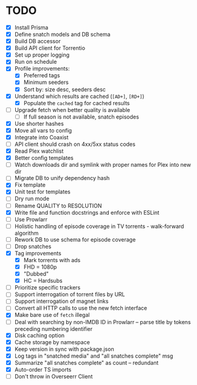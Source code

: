 # TODO

- [x] Install Prisma
- [x] Define snatch models and DB schema
- [x] Build DB accessor
- [x] Build API client for Torrentio
- [x] Set up proper logging
- [x] Run on schedule
- [x] Profile improvements:
  - [x] Preferred tags
  - [x] Minimum seeders
  - [x] Sort by: size desc, seeders desc
- [x] Understand which results are cached (`[AD+]`, `[RD+]`)
  - [x] Populate the `cached` tag for cached results
- [ ] Upgrade fetch when better quality is available
  - [ ] If full season is not available, snatch episodes
- [x] Use shorter hashes
- [x] Move all vars to config
- [x] Integrate into Coaxist
- [ ] API client should crash on 4xx/5xx status codes
- [x] Read Plex watchlist
- [x] Better config templates
- [ ] Watch downloads dir and symlink with proper names for Plex into new dir
- [ ] Migrate DB to unify dependency hash
- [x] Fix template
- [x] Unit test for templates
- [ ] Dry run mode
- [ ] Rename QUALITY to RESOLUTION
- [x] Write file and function docstrings and enforce with ESLint
- [ ] Use Prowlarr
- [ ] Holistic handling of episode coverage in TV torrents - walk-forward
      algorithm
- [ ] Rework DB to use schema for episode coverage
- [ ] Drop snatches
- [x] Tag improvements
  - [x] Mark torrents with ads
  - [x] FHD = 1080p
  - [x] "Dubbed"
  - [x] HC = Hardsubs
- [ ] Prioritize specific trackers
- [ ] Support interrogation of torrent files by URL
- [ ] Support interrogation of magnet links
- [ ] Convert all HTTP calls to use the new fetch interface
- [x] Make bare use of `fetch` illegal
- [ ] Deal with searching by non-IMDB ID in Prowlarr – parse title by tokens
      preceding numbering identifier
- [x] Disk caching option
- [x] Cache storage by namespace
- [x] Keep version in sync with package.json
- [x] Log tags in "snatched media" and "all snatches complete" msg
- [x] Summarize "all snatches complete" as count – redundant
- [x] Auto-order TS imports
- [ ] Don't throw in Overseerr Client

